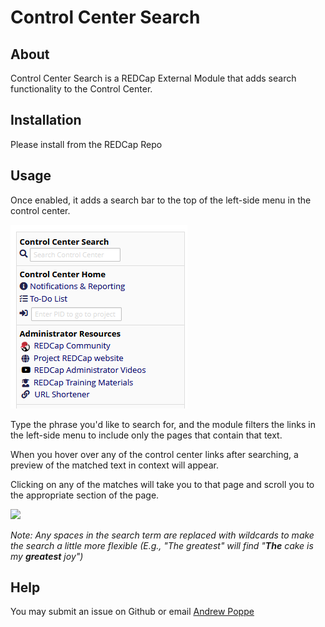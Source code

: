 # Control Center Search

## About

Control Center Search is a REDCap External Module that adds search functionality to the Control Center.

## Installation

Please install from the REDCap Repo

## Usage

Once enabled, it adds a search bar to the top of the left-side menu in the control center.

![](images/search_bar.png)

Type the phrase you'd like to search for, and the module filters the links in the left-side menu to include only the pages that contain that text.

When you hover over any of the control center links after searching, a preview of the matched text in context will appear.

Clicking on any of the matches will take you to that page and scroll you to the appropriate section of the page.

![](images/searching.gif)

*Note: Any spaces in the search term are replaced with wildcards to make the search a little more flexible (E.g., "The greatest" will find "**The** cake is my **greatest** joy")*


## Help

You may submit an issue on Github or email [Andrew Poppe](mailto:andrew.poppe@yale.edu)

